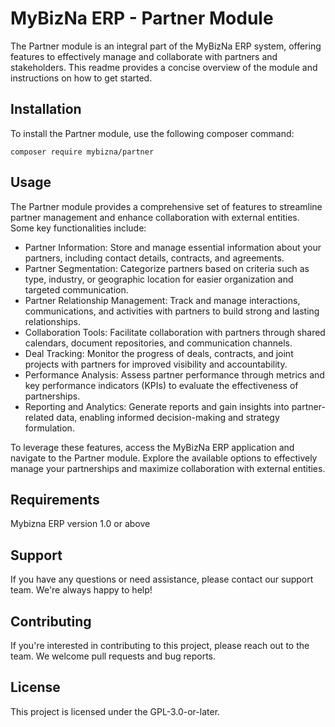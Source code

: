 # MyBizNa ERP - Partner Module
The Partner module is an integral part of the MyBizNa ERP system, offering features to effectively manage and collaborate with partners and stakeholders. This readme provides a concise overview of the module and instructions on how to get started.

## Installation 
To install the Partner module, use the following composer command:
```
composer require mybizna/partner
```

## Usage
The Partner module provides a comprehensive set of features to streamline partner management and enhance collaboration with external entities. Some key functionalities include:

 - Partner Information: Store and manage essential information about your partners, including contact details, contracts, and agreements.
 - Partner Segmentation: Categorize partners based on criteria such as type, industry, or geographic location for easier organization and targeted communication.
 - Partner Relationship Management: Track and manage interactions, communications, and activities with partners to build strong and lasting relationships.
 - Collaboration Tools: Facilitate collaboration with partners through shared calendars, document repositories, and communication channels.
 - Deal Tracking: Monitor the progress of deals, contracts, and joint projects with partners for improved visibility and accountability.
 - Performance Analysis: Assess partner performance through metrics and key performance indicators (KPIs) to evaluate the effectiveness of partnerships.
 - Reporting and Analytics: Generate reports and gain insights into partner-related data, enabling informed decision-making and strategy formulation.

To leverage these features, access the MyBizNa ERP application and navigate to the Partner module. Explore the available options to effectively manage your partnerships and maximize collaboration with external entities.

## Requirements
Mybizna ERP version 1.0 or above

## Support
If you have any questions or need assistance, please contact our support team. We're always happy to help!

## Contributing
If you're interested in contributing to this project, please reach out to the team. We welcome pull requests and bug reports.

## License
This project is licensed under the GPL-3.0-or-later.
